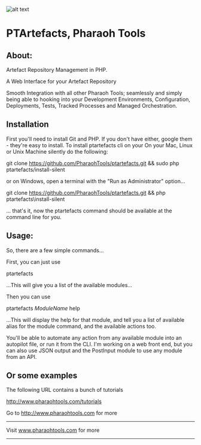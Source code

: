 ![alt text](http://www.pharaohtools.com/images/logo-pharaoh.png "Pharaoh Tools Artefacts Server")

# PTArtefacts, Pharaoh Tools

## About:

Artefact Repository Management in PHP.

A Web Interface for your Artefact Repository

Smooth Integration with all other Pharaoh Tools; seamlessly and simply being able to hooking into your Development
Environments, Configuration, Deployments, Tests, Tracked Processes and Managed Orchestration.

    
## Installation

First you'll need to install Git and PHP. If you don't have either, google them - they're easy to install. To install
ptartefacts cli on your On your Mac, Linux or  Unix Machine silently do the following:

git clone https://github.com/PharaohTools/ptartefacts.git && sudo php ptartefacts/install-silent

or on Windows, open a terminal with the "Run as Administrator" option...

git clone https://github.com/PharaohTools/ptartefacts.git && php ptartefacts\install-silent

... that's it, now the ptartefacts command should be available at the command line for you.


## Usage:

So, there are a few simple commands...

First, you can just use

ptartefacts

...This will give you a list of the available modules...

Then you can use

ptartefacts *ModuleName* help

...This will display the help for that module, and tell you a list of available alias for the module command, and the
available actions too.

You'll be able to automate any action from any available module into an autopilot file, or run it from the CLI. I'm
working on a web front end, but you can also use JSON output and the PostInput module to use any module from an API.


## Or some examples

The following URL contains a bunch of tutorials

http://www.pharaohtools.com/tutorials

Go to http://www.pharaohtools.com for more

---------------------------------------
Visit www.pharaohtools.com for more
******************************